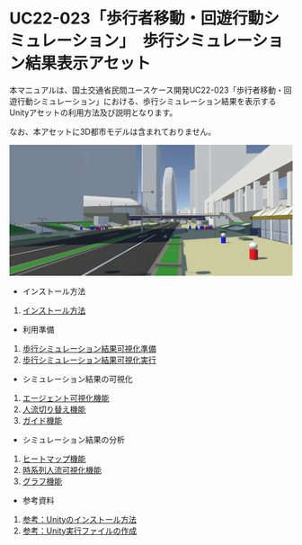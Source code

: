 # UC22-023「歩行者移動・回遊行動シミュレーション」　歩行シミュレーション結果表示アセット
本マニュアルは、国土交通省民間ユースケース開発UC22-023「歩行者移動・回遊行動シミュレーション」における、歩行シミュレーション結果を表示するUnityアセットの利用方法及び説明となります。

なお、本アセットに3D都市モデルは含まれておりません。

![](./images/top-image.png)
- インストール方法
1. [インストール方法](./articles/Installation.md)
- 利用準備
1. [歩行シミュレーション結果可視化準備](./articles/VisualizationPreparation.md)
2. [歩行シミュレーション結果可視化実行](./articles/VisualizationEexcution.md)
- シミュレーション結果の可視化
1. [エージェント可視化機能](./articles/FunctionAgentVisualization.md) 
2. [人流切り替え機能](./articles/FunctionScenarioChange.md) 
3. [ガイド機能](./articles/FunctionGuide.md) 
- シミュレーション結果の分析
1. [ヒートマップ機能](./articles/FunctionHeatmap.md) 
2. [時系列人流可視化機能](./articles/FunctionSlider.md) 
3. [グラフ機能](./articles/FunctionGraph.md)
- 参考資料
1. [参考：Unityのインストール方法](./articles/UnityInstallation.md)
2. [参考：Unity実行ファイルの作成](./articles/UnityExe.md)




